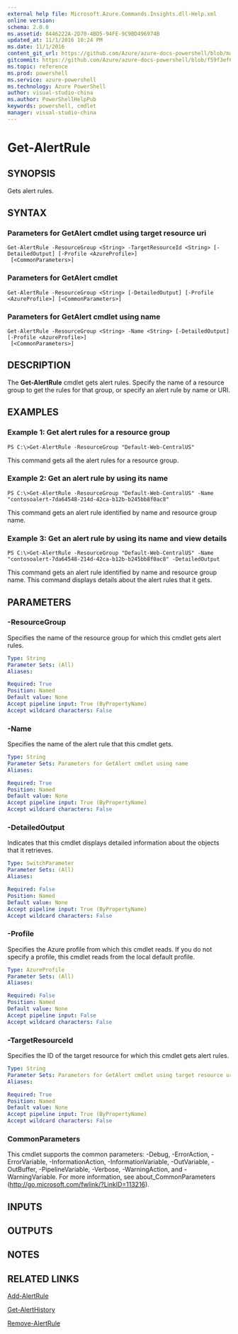 ```yaml
---
external help file: Microsoft.Azure.Commands.Insights.dll-Help.xml
online version: 
schema: 2.0.0
ms.assetid: 8446222A-2D70-4BD5-94FE-9C9BD496974B
updated_at: 11/1/2016 10:24 PM
ms.date: 11/1/2016
content_git_url: https://github.com/Azure/azure-docs-powershell/blob/master/azureps-cmdlets-docs/ResourceManager/AzureRM.Insights/v0.9.8/Get-AlertRule.md
gitcommit: https://github.com/Azure/azure-docs-powershell/blob/f59f3ef60bc592383812213e69fd77ba950759ed/azureps-cmdlets-docs/ResourceManager/AzureRM.Insights/v0.9.8/Get-AlertRule.md
ms.topic: reference
ms.prod: powershell
ms.service: azure-powershell
ms.technology: Azure PowerShell
author: visual-studio-china
ms.author: PowerShellHelpPub
keywords: powershell, cmdlet
manager: visual-studio-china
---
```


# Get-AlertRule

## SYNOPSIS
Gets alert rules.

## SYNTAX

### Parameters for GetAlert cmdlet using target resource uri
```
Get-AlertRule -ResourceGroup <String> -TargetResourceId <String> [-DetailedOutput] [-Profile <AzureProfile>]
 [<CommonParameters>]
```

### Parameters for GetAlert cmdlet
```
Get-AlertRule -ResourceGroup <String> [-DetailedOutput] [-Profile <AzureProfile>] [<CommonParameters>]
```

### Parameters for GetAlert cmdlet using name
```
Get-AlertRule -ResourceGroup <String> -Name <String> [-DetailedOutput] [-Profile <AzureProfile>]
 [<CommonParameters>]
```

## DESCRIPTION
The **Get-AlertRule** cmdlet gets alert rules.
Specify the name of a resource group to get the rules for that group, or specify an alert rule by name or URI.

## EXAMPLES

### Example 1: Get alert rules for a resource group
```
PS C:\>Get-AlertRule -ResourceGroup "Default-Web-CentralUS"
```

This command gets all the alert rules for a resource group.

### Example 2: Get an alert rule by using its name
```
PS C:\>Get-AlertRule -ResourceGroup "Default-Web-CentralUS" -Name "contosoalert-7da64548-214d-42ca-b12b-b245bb8f0ac8"
```

This command gets an alert rule identified by name and resource group name.

### Example 3: Get an alert rule by using its name and view details
```
PS C:\>Get-AlertRule -ResourceGroup "Default-Web-CentralUS" -Name "contosoalert-7da64548-214d-42ca-b12b-b245bb8f0ac8" -DetailedOutput
```

This command gets an alert rule identified by name and resource group name.
This command displays details about the alert rules that it gets.

## PARAMETERS

### -ResourceGroup
Specifies the name of the resource group for which this cmdlet gets alert rules.

```yaml
Type: String
Parameter Sets: (All)
Aliases: 

Required: True
Position: Named
Default value: None
Accept pipeline input: True (ByPropertyName)
Accept wildcard characters: False
```

### -Name
Specifies the name of the alert rule that this cmdlet gets.

```yaml
Type: String
Parameter Sets: Parameters for GetAlert cmdlet using name
Aliases: 

Required: True
Position: Named
Default value: None
Accept pipeline input: True (ByPropertyName)
Accept wildcard characters: False
```

### -DetailedOutput
Indicates that this cmdlet displays detailed information about the objects that it retrieves.

```yaml
Type: SwitchParameter
Parameter Sets: (All)
Aliases: 

Required: False
Position: Named
Default value: None
Accept pipeline input: True (ByPropertyName)
Accept wildcard characters: False
```

### -Profile
Specifies the Azure profile from which this cmdlet reads.
If you do not specify a profile, this cmdlet reads from the local default profile.

```yaml
Type: AzureProfile
Parameter Sets: (All)
Aliases: 

Required: False
Position: Named
Default value: None
Accept pipeline input: False
Accept wildcard characters: False
```

### -TargetResourceId
Specifies the ID of the target resource for which this cmdlet gets alert rules.

```yaml
Type: String
Parameter Sets: Parameters for GetAlert cmdlet using target resource uri
Aliases: 

Required: True
Position: Named
Default value: None
Accept pipeline input: True (ByPropertyName)
Accept wildcard characters: False
```

### CommonParameters
This cmdlet supports the common parameters: -Debug, -ErrorAction, -ErrorVariable, -InformationAction, -InformationVariable, -OutVariable, -OutBuffer, -PipelineVariable, -Verbose, -WarningAction, and -WarningVariable. For more information, see about_CommonParameters (http://go.microsoft.com/fwlink/?LinkID=113216).

## INPUTS

## OUTPUTS

## NOTES

## RELATED LINKS

[Add-AlertRule](xref:ResourceManager/AzureRM.Insights/v0.9.8/Add-AlertRule.md)

[Get-AlertHistory](xref:ResourceManager/AzureRM.Insights/v0.9.8/Get-AlertHistory.md)

[Remove-AlertRule](xref:ResourceManager/AzureRM.Insights/v0.9.8/Remove-AlertRule.md)


